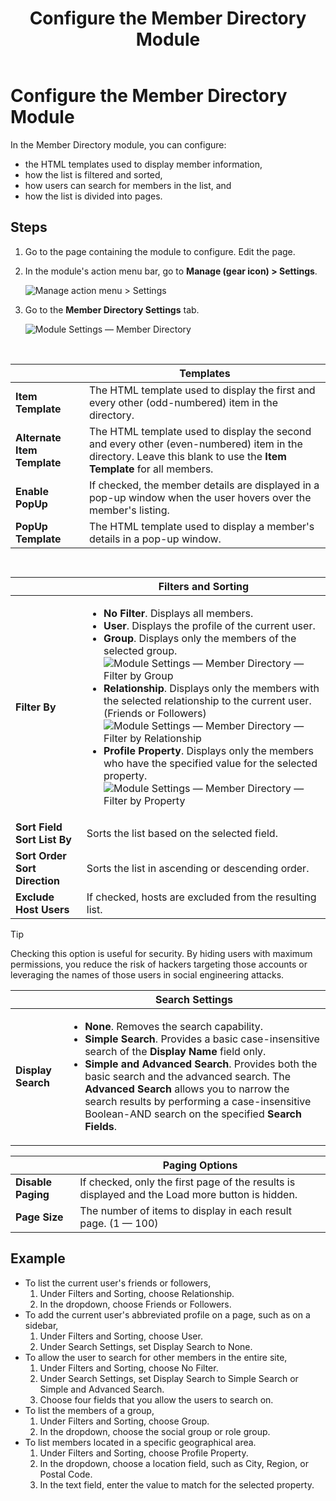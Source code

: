 ﻿---
uid: config-module-member-directory
topic: config-module-member-directory
locale: en
title: Configure the Member Directory Module
dnneditions: 
dnnversion: 09.02.00
parent-topic: module-member-directory
related-topics: configure-module-on-page-pb-all
---

# Configure the Member Directory Module

In the Member Directory module, you can configure:

*   the HTML templates used to display member information,
*   how the list is filtered and sorted,
*   how users can search for members in the list, and
*   how the list is divided into pages.

## Steps

1.  Go to the page containing the module to configure. Edit the page.
2.  In the module's action menu bar, go to **Manage (gear icon) \> Settings**.
    
      
    
    ![Manage action menu > Settings](/images/scr-actionmenu-manage-settings.png)
    
      
    
3.  Go to the **Member Directory Settings** tab.
    
      
    
    ![Module Settings — Member Directory](/images/scr-modulesettings-MemberDirectory.png)
    
      
    
     
    
|  |**Templates**|
|---|---|
|**Item Template**|The HTML template used to display the first and every other (odd-numbered) item in the directory.|
|**Alternate Item Template**|The HTML template used to display the second and every other (even-numbered) item in the directory. Leave this blank to use the **Item Template** for all members.|
|**Enable PopUp**|If checked, the member details are displayed in a pop-up window when the user hovers over the member's listing.|
|**PopUp Template**|The HTML template used to display a member's details in a pop-up window.|

     

|   |**Filters and Sorting**|
|---|---|
|**Filter By**|<ul><li>**No Filter**. Displays all members.</li><li>**User**. Displays the profile of the current user.</li><li>**Group**. Displays only the members of the selected group.<br />![Module Settings — Member Directory — Filter by Group](/images/scr-modulesettings-MemberDirectory-FilterGroup.png) </li><li>**Relationship**. Displays only the members with the selected relationship to the current user. (Friends or Followers)<br />![Module Settings — Member Directory — Filter by Relationship](/images/scr-modulesettings-MemberDirectory-FilterRelationship.png)</li><li>**Profile Property**. Displays only the members who have the specified value for the selected property.<br />![Module Settings — Member Directory — Filter by Property](/images/scr-modulesettings-MemberDirectory-FilterProfileProperty.png)</li></ul>|
|**Sort Field<br />Sort List By**|Sorts the list based on the selected field.|
|**Sort Order<br />Sort Direction**|Sorts the list in ascending or descending order.|
|**Exclude Host Users**|If checked, hosts are excluded from the resulting list.|


> [!Tip]
> Checking this option is useful for security. By hiding users with maximum permissions, you reduce the risk of hackers targeting those accounts or leveraging the names of those users in social engineering attacks.
 

|  |**Search Settings**|
|---|---|
|**Display Search**|<ul><li>**None**. Removes the search capability.</li><li>**Simple Search**. Provides a basic case-insensitive search of the **Display Name** field only.</li><li>**Simple and Advanced Search**. Provides both the basic search and the advanced search. The **Advanced Search** allows you to narrow the search results by performing a case-insensitive Boolean-AND search on the specified **Search Fields**.</li></ul>|**Search Field 1**<br />**Search Field 2**<br />**Search Field 3**<br />**Search Field 4**|The fields to be used in the **Advanced Search**.| 

|  |**Paging Options**|
|---|---|
|**Disable Paging**|If checked, only the first page of the results is displayed and the Load more button is hidden.|
|**Page Size**|The number of items to display in each result page. (1 — 100)|
    

## Example

*   To list the current user's friends or followers,
    1.  Under Filters and Sorting, choose Relationship.
    2.  In the dropdown, choose Friends or Followers.
*   To add the current user's abbreviated profile on a page, such as on a sidebar,
    1.  Under Filters and Sorting, choose User.
    2.  Under Search Settings, set Display Search to None.
*   To allow the user to search for other members in the entire site,
    1.  Under Filters and Sorting, choose No Filter.
    2.  Under Search Settings, set Display Search to Simple Search or Simple and Advanced Search.
    3.  Choose four fields that you allow the users to search on.
*   To list the members of a group,
    1.  Under Filters and Sorting, choose Group.
    2.  In the dropdown, choose the social group or role group.
*   To list members located in a specific geographical area.
    1.  Under Filters and Sorting, choose Profile Property.
    2.  In the dropdown, choose a location field, such as City, Region, or Postal Code.
    3.  In the text field, enter the value to match for the selected property.
